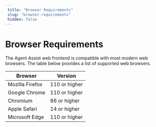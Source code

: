 ```yaml
---
 title: "Browser Requirements" 
 slug: "browser-requirements" 
 hidden: false 
---
```


# Browser Requirements

The Agent Assist web frontend is compatible with most modern web browsers. The table below provides a list of supported web browsers.

| Browser         | Version       |
|-----------------|---------------|
| Mozilla Firefox | 110 or higher |
| Google Chrome   | 110 or higher |
| Chromium        | 86 or higher  |
| Apple Safari    | 14 or higher  |
| Microsoft Edge  | 110 or higher |
